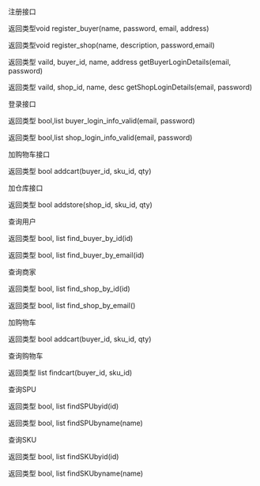注册接口

返回类型void register_buyer(name, password, email, address)

返回类型void register_shop(name, description, password,email)

返回类型 vaild, buyer_id, name, address getBuyerLoginDetails(email, password)

返回类型 vaild, shop_id, name, desc getShopLoginDetails(email, password)

登录接口

返回类型 bool,list buyer_login_info_valid(email, password)

返回类型 bool,list shop_login_info_valid(email, password)

加购物车接口

返回类型 bool addcart(buyer_id, sku_id, qty)

加仓库接口

返回类型 bool addstore(shop_id, sku_id, qty)

查询用户 

返回类型 bool, list find_buyer_by_id(id)

返回类型 bool, list find_buyer_by_email(id)

查询商家

返回类型 bool, list find_shop_by_id(id)

返回类型 bool, list find_shop_by_email()

加购物车

返回类型 bool addcart(buyer_id, sku_id, qty)

查询购物车

返回类型 list findcart(buyer_id, sku_id)

查询SPU

返回类型 bool, list findSPUbyid(id)

返回类型 bool, list findSPUbyname(name)

查询SKU

返回类型 bool, list findSKUbyid(id)

返回类型 bool, list findSKUbyname(name)
